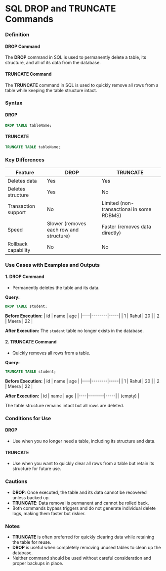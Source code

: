 # SQL DROP and TRUNCATE Commands

### Definition
#### DROP Command
The **DROP** command in SQL is used to permanently delete a table, its structure, and all of its data from the database.

#### TRUNCATE Command
The **TRUNCATE** command in SQL is used to quickly remove all rows from a table while keeping the table structure intact.

### Syntax
#### DROP
```sql
DROP TABLE tableName;
```

#### TRUNCATE
```sql
TRUNCATE TABLE tableName;
```

### Key Differences
| Feature               | DROP                                | TRUNCATE                          |
|-----------------------|-------------------------------------|------------------------------------|
| Deletes data          | Yes                                | Yes                               |
| Deletes structure     | Yes                                | No                                |
| Transaction support   | No                                 | Limited (non-transactional in some RDBMS) |
| Speed                 | Slower (removes each row and structure) | Faster (removes data directly)    |
| Rollback capability   | No                                 | No                                |

### Use Cases with Examples and Outputs

#### 1. DROP Command
- Permanently deletes the table and its data.

**Query:**
```sql
DROP TABLE student;
```
**Before Execution:**
| id | name   | age |
|----|--------|-----|
| 1  | Rahul  | 20  |
| 2  | Meera  | 22  |

**After Execution:**
The `student` table no longer exists in the database.

#### 2. TRUNCATE Command
- Quickly removes all rows from a table.

**Query:**
```sql
TRUNCATE TABLE student;
```
**Before Execution:**
| id | name   | age |
|----|--------|-----|
| 1  | Rahul  | 20  |
| 2  | Meera  | 22  |

**After Execution:**
| id | name   | age |
|----|--------|-----|
| (empty)     |

The table structure remains intact but all rows are deleted.

### Conditions for Use
#### DROP
- Use when you no longer need a table, including its structure and data.

#### TRUNCATE
- Use when you want to quickly clear all rows from a table but retain its structure for future use.

### Cautions
- **DROP**: Once executed, the table and its data cannot be recovered unless backed up.
- **TRUNCATE**: Data removal is permanent and cannot be rolled back.
- Both commands bypass triggers and do not generate individual delete logs, making them faster but riskier.

### Notes
- **TRUNCATE** is often preferred for quickly clearing data while retaining the table for reuse.
- **DROP** is useful when completely removing unused tables to clean up the database.
- Neither command should be used without careful consideration and proper backups in place.

